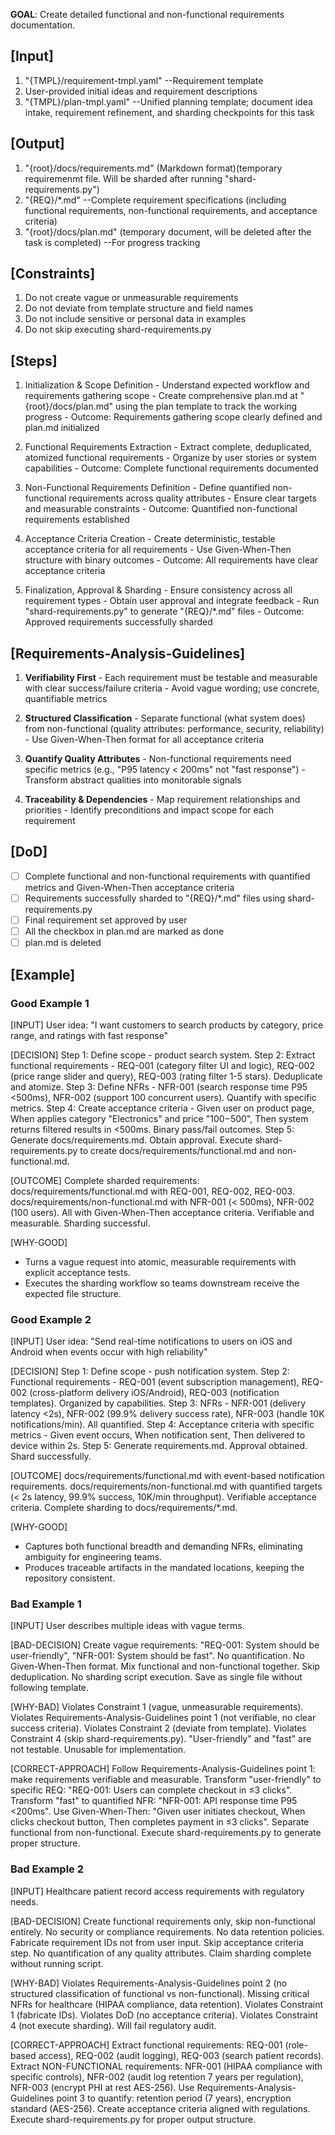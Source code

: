 **GOAL**: Create detailed functional and non-functional requirements documentation.

## [Input]
  1. "{TMPL}/requirement-tmpl.yaml" --Requirement template
  2. User-provided initial ideas and requirement descriptions
  3. "{TMPL}/plan-tmpl.yaml" --Unified planning template; document idea intake, requirement refinement, and sharding checkpoints for this task

## [Output]
  1. "{root}/docs/requirements.md" (Markdown format)(temporary requiremenmt file. Will be sharded after running "shard-requirements.py")
  2. "{REQ}/*.md" --Complete requirement specifications (including functional requirements, non-functional requirements, and acceptance criteria)
  3. "{root}/docs/plan.md" (temporary document, will be deleted after the task is completed) --For progress tracking

## [Constraints]
  1. Do not create vague or unmeasurable requirements
  2. Do not deviate from template structure and field names
  3. Do not include sensitive or personal data in examples
  4. Do not skip executing shard-requirements.py

## [Steps]
  1. Initialization & Scope Definition
    - Understand expected workflow and requirements gathering scope
    - Create comprehensive plan.md at "{root}/docs/plan.md" using the plan template to track the working progress
    - Outcome: Requirements gathering scope clearly defined and plan.md initialized

  2. Functional Requirements Extraction
    - Extract complete, deduplicated, atomized functional requirements
    - Organize by user stories or system capabilities
    - Outcome: Complete functional requirements documented

  3. Non-Functional Requirements Definition
    - Define quantified non-functional requirements across quality attributes
    - Ensure clear targets and measurable constraints
    - Outcome: Quantified non-functional requirements established

  4. Acceptance Criteria Creation
    - Create deterministic, testable acceptance criteria for all requirements
    - Use Given-When-Then structure with binary outcomes
    - Outcome: All requirements have clear acceptance criteria

  5. Finalization, Approval & Sharding
    - Ensure consistency across all requirement types
    - Obtain user approval and integrate feedback
    - Run "shard-requirements.py" to generate "{REQ}/*.md" files
    - Outcome: Approved requirements successfully sharded

## [Requirements-Analysis-Guidelines]
  1. **Verifiability First**
    - Each requirement must be testable and measurable with clear success/failure criteria
    - Avoid vague wording; use concrete, quantifiable metrics
  
  2. **Structured Classification**
    - Separate functional (what system does) from non-functional (quality attributes: performance, security, reliability)
    - Use Given-When-Then format for all acceptance criteria
  
  3. **Quantify Quality Attributes**
    - Non-functional requirements need specific metrics (e.g., "P95 latency < 200ms" not "fast response")
    - Transform abstract qualities into monitorable signals
  
  4. **Traceability & Dependencies**
    - Map requirement relationships and priorities
    - Identify preconditions and impact scope for each requirement

## [DoD]
  - [ ] Complete functional and non-functional requirements with quantified metrics and Given-When-Then acceptance criteria
  - [ ] Requirements successfully sharded to "{REQ}/*.md" files using shard-requirements.py
  - [ ] Final requirement set approved by user
  - [ ] All the checkbox in plan.md are marked as done
  - [ ] plan.md is deleted

## [Example]

### Good Example 1
[INPUT]
User idea: "I want customers to search products by category, price range, and ratings with fast response"

[DECISION]
Step 1: Define scope - product search system. Step 2: Extract functional requirements - REQ-001 (category filter UI and logic), REQ-002 (price range slider and query), REQ-003 (rating filter 1-5 stars). Deduplicate and atomize. Step 3: Define NFRs - NFR-001 (search response time P95 <500ms), NFR-002 (support 100 concurrent users). Quantify with specific metrics. Step 4: Create acceptance criteria - Given user on product page, When applies category "Electronics" and price "$100-$500", Then system returns filtered results in <500ms. Binary pass/fail outcomes. Step 5: Generate docs/requirements.md. Obtain approval. Execute shard-requirements.py to create docs/requirements/functional.md and non-functional.md.

[OUTCOME]
Complete sharded requirements: docs/requirements/functional.md with REQ-001, REQ-002, REQ-003. docs/requirements/non-functional.md with NFR-001 (< 500ms), NFR-002 (100 users). All with Given-When-Then acceptance criteria. Verifiable and measurable. Sharding successful.

[WHY-GOOD]
- Turns a vague request into atomic, measurable requirements with explicit acceptance tests.
- Executes the sharding workflow so teams downstream receive the expected file structure.

### Good Example 2
[INPUT]
User idea: "Send real-time notifications to users on iOS and Android when events occur with high reliability"

[DECISION]
Step 1: Define scope - push notification system. Step 2: Functional requirements - REQ-001 (event subscription management), REQ-002 (cross-platform delivery iOS/Android), REQ-003 (notification templates). Organized by capabilities. Step 3: NFRs - NFR-001 (delivery latency <2s), NFR-002 (99.9% delivery success rate), NFR-003 (handle 10K notifications/min). All quantified. Step 4: Acceptance criteria with specific metrics - Given event occurs, When notification sent, Then delivered to device within 2s. Step 5: Generate requirements.md. Approval obtained. Shard successfully.

[OUTCOME]
docs/requirements/functional.md with event-based notification requirements. docs/requirements/non-functional.md with quantified targets (< 2s latency, 99.9% success, 10K/min throughput). Verifiable acceptance criteria. Complete sharding to docs/requirements/*.md.

[WHY-GOOD]
- Captures both functional breadth and demanding NFRs, eliminating ambiguity for engineering teams.
- Produces traceable artifacts in the mandated locations, keeping the repository consistent.

### Bad Example 1
[INPUT]
User describes multiple ideas with vague terms.

[BAD-DECISION]
Create vague requirements: "REQ-001: System should be user-friendly", "NFR-001: System should be fast". No quantification. No Given-When-Then format. Mix functional and non-functional together. Skip deduplication. No sharding script execution. Save as single file without following template.

[WHY-BAD]
Violates Constraint 1 (vague, unmeasurable requirements). Violates Requirements-Analysis-Guidelines point 1 (not verifiable, no clear success criteria). Violates Constraint 2 (deviate from template). Violates Constraint 4 (skip shard-requirements.py). "User-friendly" and "fast" are not testable. Unusable for implementation.

[CORRECT-APPROACH]
Follow Requirements-Analysis-Guidelines point 1: make requirements verifiable and measurable. Transform "user-friendly" to specific REQ: "REQ-001: Users can complete checkout in ≤3 clicks". Transform "fast" to quantified NFR: "NFR-001: API response time P95 <200ms". Use Given-When-Then: "Given user initiates checkout, When clicks checkout button, Then completes payment in ≤3 clicks". Separate functional from non-functional. Execute shard-requirements.py to generate proper structure.

### Bad Example 2
[INPUT]
Healthcare patient record access requirements with regulatory needs.

[BAD-DECISION]
Create functional requirements only, skip non-functional entirely. No security or compliance requirements. No data retention policies. Fabricate requirement IDs not from user input. Skip acceptance criteria step. No quantification of any quality attributes. Claim sharding complete without running script.

[WHY-BAD]
Violates Requirements-Analysis-Guidelines point 2 (no structured classification of functional vs non-functional). Missing critical NFRs for healthcare (HIPAA compliance, data retention). Violates Constraint 1 (fabricate IDs). Violates DoD (no acceptance criteria). Violates Constraint 4 (not execute sharding). Will fail regulatory audit.

[CORRECT-APPROACH]
Extract functional requirements: REQ-001 (role-based access), REQ-002 (audit logging), REQ-003 (search patient records). Extract NON-FUNCTIONAL requirements: NFR-001 (HIPAA compliance with specific controls), NFR-002 (audit log retention 7 years per regulation), NFR-003 (encrypt PHI at rest AES-256). Use Requirements-Analysis-Guidelines point 3 to quantify: retention period (7 years), encryption standard (AES-256). Create acceptance criteria aligned with regulations. Execute shard-requirements.py for proper output structure.
